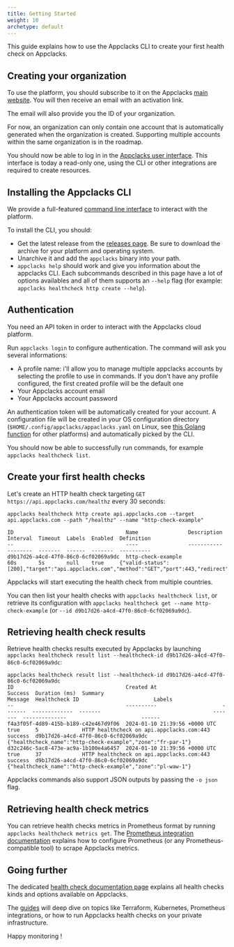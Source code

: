 ```yaml
---
title: Getting Started
weight: 10
archetype: default
---
```


This guide explains how to use the Appclacks CLI to create your first health check on Appclacks.

## Creating your organization

To use the platform, you should subscribe to it on the Appclacks [main website](https://appclacks.com/#register). You will then receive an email with an activation link.

The email will also provide you the ID of your organization.

For now, an organization can only contain one account that is automatically generated when the organization is created. Supporting multiple accounts within the same organization is in the roadmap.

You should now be able to log in in the [Appclacks user interface](https://api.appclacks.com). This interface is today a read-only one, using the CLI or other integrations are required to create resources.

## Installing the Appclacks CLI

We provide a full-featured [command line interface](https://github.com/appclacks/cli) to interact with the platform.

To install the CLI, you should:

- Get the latest release from the [releases page](https://github.com/appclacks/cli/releases). Be sure to download the archive for your platform and operating system.
- Unarchive it and add the `appclacks` binary into your path.
- `appclacks help` should work and give you information about the appclacks CLI. Each subcommands described in this page have a lot of options availables and all of them supports an `--help` flag (for example: `appclacks healthcheck http create --help`).

## Authentication

You need an API token in order to interact with the Appclacks cloud platform.

Run `appclacks login` to configure authentication. The command will ask you several informations:
- A profile name: i'll allow you to manage multiple appclacks accounts by selecting the profile to use in commands. If you don't have any profile configured, the first created profile will be the default one
- Your Appclacks account email
- Your Appclacks account password

An authentication token will be automatically created for your account. A configuration file will be created in your OS configuration directory (`$HOME/.config/appclacks/appaclacks.yaml` on Linux, see [this Golang function](https://pkg.go.dev/os#UserConfigDir) for other platforms) and automatically picked by the CLI.

You should now be able to successfully run commands, for example `appclacks healthcheck list`.

## Create your first health checks

Let's create an HTTP health check targeting `GET https://api.appclacks.com/healthz` every 30 seconds:

```shell
appclacks healthcheck http create api.appclacks.com --target api.appclacks.com --path "/healthz" --name "http-check-example"

ID                                    Name                Description  Interval  Timeout  Labels  Enabled  Definition
--                                    ----                -----------  --------  -------  ------  -------  ----------
d9b17d26-a4cd-47f0-86c0-6cf02069a9dc  http-check-example               60s       5s       null    true     {"valid-status":[200],"target":"api.appclacks.com","method":"GET","port":443,"redirect":true,"protocol":"https","path":"/healthz"}
```

Appclacks will start executing the health check from multiple countries.

You can then list your health checks with `appclacks healthcheck list`, or retrieve its configuration with `appclacks healthcheck get --name http-check-example` (or `--id d9b17d26-a4cd-47f0-86c0-6cf02069a9dc`).

## Retrieving health check results

Retrieve health checks results executed by Appclacks by launching `appclacks healthcheck result list --healthcheck-id d9b17d26-a4cd-47f0-86c0-6cf02069a9dc`:

```
appclacks healthcheck result list --healthcheck-id d9b17d26-a4cd-47f0-86c0-6cf02069a9dc
ID                                    Created At                     Success  Duration (ms)  Summary                                    Message  Healthcheck ID                        Labels
--                                    ----------                     -------  -------------  -------                                    -------  --------------                        ------
f4a3f05f-4d89-415b-b189-c42e467d9f06  2024-01-10 21:39:56 +0000 UTC  true     5              HTTP healthcheck on api.appclacks.com:443  success  d9b17d26-a4cd-47f0-86c0-6cf02069a9dc  {"healthcheck_name":"http-check-example","zone":"fr-par-1"}
d32c246c-5ac8-473e-ac9a-1b100e4a6457  2024-01-10 21:39:56 +0000 UTC  true     37             HTTP healthcheck on api.appclacks.com:443  success  d9b17d26-a4cd-47f0-86c0-6cf02069a9dc  {"healthcheck_name":"http-check-example","zone":"pl-waw-1"}
```

Appclacks commands also support JSON outputs by passing the `-o json` flag.

## Retrieving health check metrics

You can retrieve health checks metrics in Prometheus format by running `appclacks healthcheck metrics get`. The [Prometheus integration documentation](https://www.doc.appclacks.com/guides/metrics/) explains how to configure Prometheus (or any Prometheus-compatible tool) to scrape Appclacks metrics.

## Going further

The dedicated [health check documentation page](/guides/healthcheck/) explains all health checks kinds and options available on Appclacks.

The [guides](/guides/) will deep dive on topics like Terraform, Kubernetes, Prometheus integrations, or how to run Appclacks health checks on your private infrastructure.

Happy monitoring !
